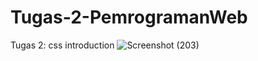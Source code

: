 # Tugas-2-PemrogramanWeb
 Tugas 2: css introduction
![Screenshot (203)](https://github.com/gilanggnw/Tugas-2-PemrogramanWeb/assets/143974686/ab310aa1-7759-48be-ae7f-033f6e888cb9)
